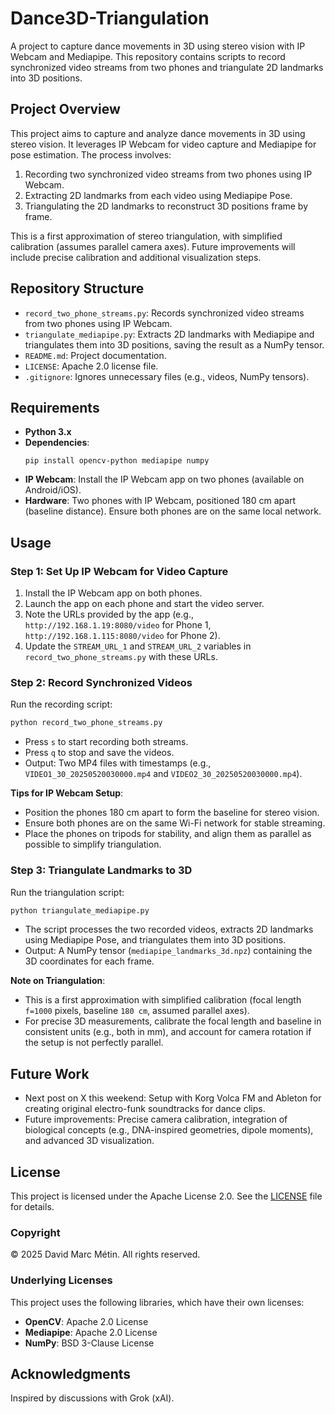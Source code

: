 # Dance3D-Triangulation

A project to capture dance movements in 3D using stereo vision with IP Webcam and Mediapipe. This repository contains scripts to record synchronized video streams from two phones and triangulate 2D landmarks into 3D positions.

## Project Overview

This project aims to capture and analyze dance movements in 3D using stereo vision. It leverages IP Webcam for video capture and Mediapipe for pose estimation. The process involves:  
1. Recording two synchronized video streams from two phones using IP Webcam.  
2. Extracting 2D landmarks from each video using Mediapipe Pose.  
3. Triangulating the 2D landmarks to reconstruct 3D positions frame by frame.  

This is a first approximation of stereo triangulation, with simplified calibration (assumes parallel camera axes). Future improvements will include precise calibration and additional visualization steps.

## Repository Structure

- `record_two_phone_streams.py`: Records synchronized video streams from two phones using IP Webcam.  
- `triangulate_mediapipe.py`: Extracts 2D landmarks with Mediapipe and triangulates them into 3D positions, saving the result as a NumPy tensor.  
- `README.md`: Project documentation.  
- `LICENSE`: Apache 2.0 license file.  
- `.gitignore`: Ignores unnecessary files (e.g., videos, NumPy tensors).

## Requirements

- **Python 3.x**  
- **Dependencies**:
  ```
  pip install opencv-python mediapipe numpy
  ```
- **IP Webcam**: Install the IP Webcam app on two phones (available on Android/iOS).  
- **Hardware**: Two phones with IP Webcam, positioned 180 cm apart (baseline distance). Ensure both phones are on the same local network.

## Usage

### Step 1: Set Up IP Webcam for Video Capture
1. Install the IP Webcam app on both phones.
2. Launch the app on each phone and start the video server.
3. Note the URLs provided by the app (e.g., `http://192.168.1.19:8080/video` for Phone 1, `http://192.168.1.115:8080/video` for Phone 2).
4. Update the `STREAM_URL_1` and `STREAM_URL_2` variables in `record_two_phone_streams.py` with these URLs.

### Step 2: Record Synchronized Videos
Run the recording script:
```bash
python record_two_phone_streams.py
```
- Press `s` to start recording both streams.
- Press `q` to stop and save the videos.
- Output: Two MP4 files with timestamps (e.g., `VIDEO1_30_20250520030000.mp4` and `VIDEO2_30_20250520030000.mp4`).

**Tips for IP Webcam Setup**:
- Position the phones 180 cm apart to form the baseline for stereo vision.
- Ensure both phones are on the same Wi-Fi network for stable streaming.
- Place the phones on tripods for stability, and align them as parallel as possible to simplify triangulation.

### Step 3: Triangulate Landmarks to 3D
Run the triangulation script:
```bash
python triangulate_mediapipe.py
```
- The script processes the two recorded videos, extracts 2D landmarks using Mediapipe Pose, and triangulates them into 3D positions.
- Output: A NumPy tensor (`mediapipe_landmarks_3d.npz`) containing the 3D coordinates for each frame.

**Note on Triangulation**:
- This is a first approximation with simplified calibration (focal length `f=1000` pixels, baseline `180 cm`, assumed parallel axes).
- For precise 3D measurements, calibrate the focal length and baseline in consistent units (e.g., both in mm), and account for camera rotation if the setup is not perfectly parallel.

## Future Work
- Next post on X this weekend: Setup with Korg Volca FM and Ableton for creating original electro-funk soundtracks for dance clips.
- Future improvements: Precise camera calibration, integration of biological concepts (e.g., DNA-inspired geometries, dipole moments), and advanced 3D visualization.

## License
This project is licensed under the Apache License 2.0. See the [LICENSE](LICENSE) file for details.

### Copyright
© 2025 David Marc Métin. All rights reserved.

### Underlying Licenses
This project uses the following libraries, which have their own licenses:  
- **OpenCV**: Apache 2.0 License  
- **Mediapipe**: Apache 2.0 License  
- **NumPy**: BSD 3-Clause License  

## Acknowledgments
Inspired by discussions with Grok (xAI).
